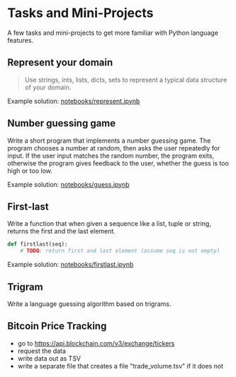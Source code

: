 # Tasks and Mini-Projects

A few tasks and mini-projects to get more familiar with Python language features.

## Represent your domain

> Use strings, ints, lists, dicts, sets to represent a typical data structure
> of your domain.

Example solution: [notebooks/represent.ipynb](notebooks/represent.ipynb)

## Number guessing game

Write a short program that implements a number guessing game. The program
chooses a number at random, then asks the user repeatedly for input. If the
user input matches the random number, the program exits, otherwise the program
gives feedback to the user, whether the guess is too high or too low.

Example solution: [notebooks/guess.ipynb](notebooks/guess.ipynb)

## First-last

Write a function that when given a sequence like a list, tuple or string,
returns the first and the last element.

```python
def firstlast(seq):
    # TODO: return first and last element (assume seq is not empty)
```

Example solution: [notebooks/firstlast.ipynb](notebooks/firstlast.ipynb)


## Trigram

Write a language guessing algorithm based on trigrams. 


## Bitcoin Price Tracking

* go to https://api.blockchain.com/v3/exchange/tickers
* request the data
* write data out as TSV
* write a separate file that creates a file "trade_volume.tsv" if it does not 